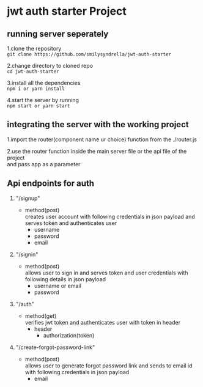 # jwt auth starter Project

## running server seperately
1.clone the repository<br/>
`git clone https://github.com/smilysyndrella/jwt-auth-starter`

2.change directory to cloned repo<br/>
`cd jwt-auth-starter`

3.install all the dependencies<br/>
`npm i or yarn install`

4.start the server by running <br/>
`npm start or yarn start`

## integrating the server with the working project
1.import the router(component name ur choice) function from the ./router.js

2.use the router function inside the main server file or the api file of the project<br/>
  and pass app as a parameter
  

## Api endpoints for auth 
1. "/signup"<br/>
   - method(post)<br/>
   creates user account with following credentials in json payload and serves token and authenticates user<br/>
     - username
     - password
     - email

2. "/signin"<br/>
   - method(post)<br/>
   allows user to sign in and serves token and user credentials with following details in json payload<br/>
     - username or email
     - password

3. "/auth"<br/>
   - method(get)<br/>
   verifies jwt token and authenticates user with token in header
     - header
       - authorization(token)
     
4. "/create-forgot-password-link"<br/>
   - method(post)<br/>
   allows user to generate forgot password link and sends to email id<br/>
   with following credentials in json payload
     - email
